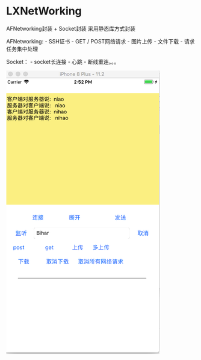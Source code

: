 # LXNetWorking
AFNetworking封装 + Socket封装
采用静态库方式封装

AFNetworking:
    - SSH证书
    - GET / POST网络请求
    - 图片上传
    - 文件下载
    - 请求任务集中处理

Socket：
    - socket长连接
    - 心跳
    - 断线重连。。。

![自定义跳转](https://github.com/HuiYouHua/LXNetWorking/blob/master/1.png
"自定义跳转")
